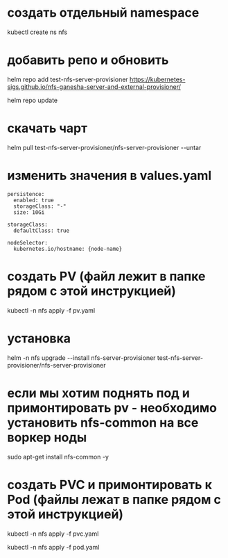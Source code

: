 # создать отдельный namespace
kubectl create ns nfs

# добавить репо и обновить
helm repo add test-nfs-server-provisioner https://kubernetes-sigs.github.io/nfs-ganesha-server-and-external-provisioner/

helm repo update

# скачать чарт
helm pull test-nfs-server-provisioner/nfs-server-provisioner --untar

# изменить значения в values.yaml
```
persistence:
  enabled: true
  storageClass: "-"
  size: 10Gi

storageClass:
  defaultClass: true

nodeSelector:
  kubernetes.io/hostname: {node-name}
```

# создать PV (файл лежит в папке рядом с этой инструкцией)
kubectl -n nfs apply -f pv.yaml

# установка
helm -n nfs upgrade --install nfs-server-provisioner test-nfs-server-provisioner/nfs-server-provisioner

# если мы хотим поднять под и примонтировать pv - необходимо установить nfs-common на все воркер ноды

sudo apt-get install nfs-common -y

# создать PVC и примонтировать к Pod (файлы лежат в папке рядом с этой инструкцией)
kubectl -n nfs apply -f pvc.yaml

kubectl -n nfs apply -f pod.yaml
